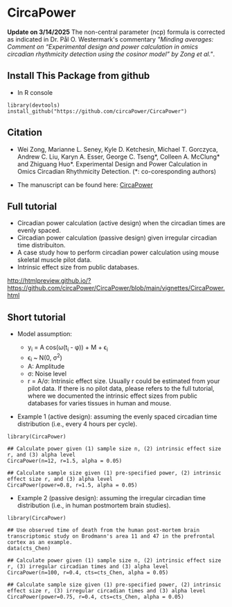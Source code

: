 # CircaPower
**Update on 3/14/2025** The non-central parameter (ncp) formula is corrected as indicated in Dr. Pål O. Westermark's commentary *"Minding averages: Comment on “Experimental design and power calculation in omics circadian rhythmicity detection using the cosinor model” by Zong et al."*.

## Install This Package from github
* In R console

```{R}
library(devtools)
install_github("https://github.com/circaPower/CircaPower") 
```

## Citation

* Wei Zong, Marianne L. Seney, Kyle D. Ketchesin, Michael T. Gorczyca, Andrew C. Liu, Karyn A. Esser, George C. Tseng*, Colleen A. McClung* and Zhiguang Huo*. Experimental Design and Power Calculation in Omics Circadian Rhythmicity Detection. (*: co-coresponding authors)

* The manuscript can be found here: [CircaPower](https://pmc.ncbi.nlm.nih.gov/articles/PMC10425922/)

## Full tutorial

- Circadian power calculation (active design) when the circadian times are evenly spaced.
- Circadian power calculation (passive design) given irregular circadian time distribuiton.
- A case study how to perform circadian power calculation using mouse skeletal muscle pilot data.
- Intrinsic effect size from public databases.


http://htmlpreview.github.io/?https://github.com/circaPower/CircaPower/blob/main/vignettes/CircaPower.html

## Short tutorial 

* Model assumption: 
  + y<sub>i</sub> = A cos(&omega;(t<sub>i</sub> - &phi;)) + M + &varepsilon;<sub>i</sub>
  + &varepsilon;<sub>i</sub> ~ N(0, &sigma;<sup>2</sup>)
  + A: Amplitude
  + &sigma;: Noise level
  + r = A/&sigma;: Intrinsic effect size. Usually r could be estimated from your pilot data. If there is no pilot data, please refers to the full tutorial, where we documented the intrinsic effect sizes from public databases for varies tissues in human and mouse.
  
* Example 1 (active design): assuming the evenly spaced circadian time distribution (i.e., every 4 hours per cycle).

```{R}
library(CircaPower)

## Calculate power given (1) sample size n, (2) intrinsic effect size r, and (3) alpha level
CircaPower(n=12, r=1.5, alpha = 0.05)

## Calculate sample size given (1) pre-specified power, (2) intrinsic effect size r, and (3) alpha level
CircaPower(power=0.8, r=1.5, alpha = 0.05)

```

* Example 2 (passive design): assuming the irregular circadian time distribution (i.e., in human postmortem brain studies).

```{R}
library(CircaPower)

## Use observed time of death from the human post-mortem brain transcriptomic study on Brodmann's area 11 and 47 in the prefrontal cortex as an example.
data(cts_Chen)

## Calculate power given (1) sample size n, (2) intrinsic effect size r, (3) irregular circadian times and (3) alpha level
CircaPower(n=100, r=0.4, cts=cts_Chen, alpha = 0.05)

## Calculate sample size given (1) pre-specified power, (2) intrinsic effect size r, (3) irregular circadian times and (3) alpha level
CircaPower(power=0.75, r=0.4, cts=cts_Chen, alpha = 0.05)

```
  


